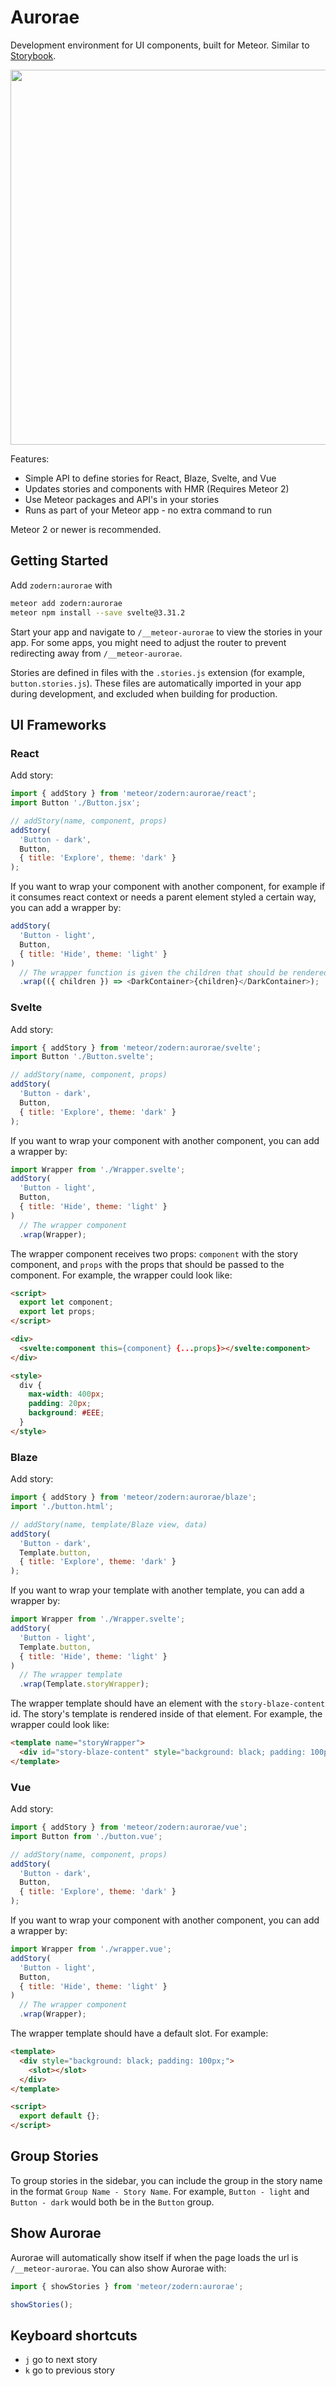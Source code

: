 # Aurorae

Development environment for UI components, built for Meteor. Similar to [Storybook](https://storybook.js.org/).

<img src="https://user-images.githubusercontent.com/8175744/113375591-5abfc880-9335-11eb-9910-94a029414d71.png" width="600" />

Features:

- Simple API to define stories for React, Blaze, Svelte, and Vue
- Updates stories and components with HMR (Requires Meteor 2)
- Use Meteor packages and API's in your stories
- Runs as part of your Meteor app - no extra command to run

Meteor 2 or newer is recommended.

## Getting Started

Add `zodern:aurorae` with

```bash
meteor add zodern:aurorae
meteor npm install --save svelte@3.31.2
```

Start your app and navigate to `/__meteor-aurorae` to view the stories in your app. For some apps, you might need to adjust the router to prevent redirecting away from `/__meteor-aurorae`.

Stories are defined in files with the `.stories.js` extension (for example, `button.stories.js`). These files are automatically imported in your app during development, and excluded when building for production.

## UI Frameworks

### React

Add story:

```js
import { addStory } from 'meteor/zodern:aurorae/react';
import Button './Button.jsx';

// addStory(name, component, props)
addStory(
  'Button - dark',
  Button,
  { title: 'Explore', theme: 'dark' }
);
```

If you want to wrap your component with another component, for example if it consumes react context or needs a parent element styled a certain way, you can add a wrapper by:

```js
addStory(
  'Button - light',
  Button,
  { title: 'Hide', theme: 'light' }
)
  // The wrapper function is given the children that should be rendered, and returns a react element
  .wrap(({ children }) => <DarkContainer>{children}</DarkContainer>);
```

### Svelte

Add story:

```js
import { addStory } from 'meteor/zodern:aurorae/svelte';
import Button './Button.svelte';

// addStory(name, component, props)
addStory(
  'Button - dark',
  Button,
  { title: 'Explore', theme: 'dark' }
);
```

If you want to wrap your component with another component, you can add a wrapper by:

```js
import Wrapper from './Wrapper.svelte';
addStory(
  'Button - light',
  Button,
  { title: 'Hide', theme: 'light' }
)
  // The wrapper component
  .wrap(Wrapper);
```

The wrapper component receives two props: `component` with the story component, and `props` with the props that should be passed to the component. For example, the wrapper could look like:

```html
<script>
  export let component;
  export let props;
</script>

<div>
  <svelte:component this={component} {...props}></svelte:component>
</div>

<style>
  div {
    max-width: 400px;
    padding: 20px;
    background: #EEE;
  }
</style>
```

### Blaze

Add story:

```js
import { addStory } from 'meteor/zodern:aurorae/blaze';
import './button.html';

// addStory(name, template/Blaze view, data)
addStory(
  'Button - dark',
  Template.button,
  { title: 'Explore', theme: 'dark' }
);
```

If you want to wrap your template with another template, you can add a wrapper by:

```js
import Wrapper from './Wrapper.svelte';
addStory(
  'Button - light',
  Template.button,
  { title: 'Hide', theme: 'light' }
)
  // The wrapper template
  .wrap(Template.storyWrapper);
```

The wrapper template should have an element with the `story-blaze-content` id. The story's template is rendered inside of that element. For example, the wrapper could look like:

```html
<template name="storyWrapper">
  <div id="story-blaze-content" style="background: black; padding: 100px;"></div>
</template>
```

### Vue

Add story:

```js
import { addStory } from 'meteor/zodern:aurorae/vue';
import Button from './button.vue';

// addStory(name, component, props)
addStory(
  'Button - dark',
  Button,
  { title: 'Explore', theme: 'dark' }
);
```

If you want to wrap your component with another component, you can add a wrapper by:

```js
import Wrapper from './wrapper.vue';
addStory(
  'Button - light',
  Button,
  { title: 'Hide', theme: 'light' }
)
  // The wrapper component
  .wrap(Wrapper);
```

The wrapper template should have a default slot. For example:

```html
<template>
  <div style="background: black; padding: 100px;">
    <slot></slot>
  </div>
</template>

<script>
  export default {};
</script>

```

## Group Stories

To group stories in the sidebar, you can include the group in the story name in the format `Group Name - Story Name`. For example, `Button - light` and `Button - dark` would both be in the `Button` group.

## Show Aurorae

Aurorae will automatically show itself if when the page loads the url is `/__meteor-aurorae`. You can also show Aurorae with:

```js
import { showStories } from 'meteor/zodern:aurorae';

showStories();
```

## Keyboard shortcuts

- `j` go to next story
- `k` go to previous story

